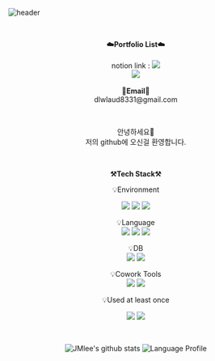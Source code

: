 ![header](https://capsule-render.vercel.app/api?type=waving&color=81C5E7&height=300&section=header&text=Jimyoung's%20GitHub%20&fontSize=60&desc=Welcome!&descAlignY=64&descAlign=67&fontColor=FFFFFF)

<br>

<p align="center">
    <Strong>☁️Portfolio List☁️</Strong><br><br>
    notion link :  <a href="https://ljimyeong.notion.site/fdef40653ec546b1988542560d30ce4b" target="_blank"><img src="https://img.shields.io/badge/Notion-000000?style=flat-square&logo=Notion&logoColor=white"/></a>
    <br>
   <a href="https://hits.seeyoufarm.com"><img src="https://hits.seeyoufarm.com/api/count/incr/badge.svg?url=https%3A%2F%2Fgithub.com%2FJMyoung98%2Fhit-counter&count_bg=%2379C83D&title_bg=%23555555&icon=&icon_color=%23E7E7E7&title=hits&edge_flat=false"/></a>
<br><br>
<Strong>📧Email📧</Strong><br>dlwlaud8331@gmail.com<br>

</p>

<br>

<p align="center">
안녕하세요👐<br>
저의 github에 오신걸 환영합니다.
</p>

<br>

<p align="center">
    <Strong>⚒️Tech Stack⚒️</Strong><br>
</p>
<p align="center">
    💡Environment<br>
</p>
<p align="center" display="inline-block">
  <img src="https://img.shields.io/badge/Linux-FCC624?style=for-the-badge&logo=Linux&logoColor=white">
  <img src="https://img.shields.io/badge/Windows-0078D6?style=for-the-badge&logo=windows&logoColor=white"> 
  <img src="https://img.shields.io/badge/Anaconda%23-44A833?style=for-the-badge&logo=anaconda&logoColor=white">
</p>

<p align="center" display="inline-block">
    💡Language <br>
    <img src="https://img.shields.io/badge/C-00599C?style=for-the-badge&logo=c&logoColor=white">
    <img src="https://img.shields.io/badge/Python-3776AB?style=for-the-badge&logo=Python&logoColor=white">
    <img src="https://img.shields.io/badge/C%2B%2B-00599C?style=for-the-badge&logo=cplusplus&logoColor=white">
</p>
<!-- <p align="center" display="inline-block">
    💡Tools <br>
    <img src="https://img.shields.io/badge/IntelliJ-000000?style=for-the-badge&logo=IntelliJ IDEA&logoColor=white"> 
</p> -->
<p align="center" display="inline-block">
    💡DB <br>
    <img src="https://img.shields.io/badge/mysql-4479A1?style=for-the-badge&logo=mysql&logoColor=white">
    <img src="https://img.shields.io/badge/mariadb-003545?style=for-the-badge&logo=mariadb&logoColor=white">
</p>
<!-- <p align="center" display="inline-block">
    💡DevOps / Infra <br>
    <img src="https://img.shields.io/badge/AWS-232F3E?style=for-the-badge&logo=Amazon AWS&logoColor=white">
    <img src="https://img.shields.io/badge/Docker-2496ED?style=for-the-badge&logo=docker&logoColor=white">
</p> -->
<p align="center" display="inline-block">
    💡Cowork Tools <br>
    <img src="https://img.shields.io/badge/Github-000000?style=for-the-badge&logo=github&logoColor=white">
    <img src="https://img.shields.io/badge/Notion-000000?style=for-the-badge&logo=notion&logoColor=white">
</p>

<p align="center">
    💡Used at least once<br>
</p>
<p align="center" display="inline-block">
  <img src="https://img.shields.io/badge/JAVA-007396?style=for-the-badge&logo=java&logoColor=white"> 
  <img src="https://img.shields.io/badge/C%23-00599C?style=for-the-badge&logo=csharp&logoColor=white">
</p>

<br>

<div align="center">
    
![JMlee's github stats](https://github-readme-stats.vercel.app/api?username=seunghwankk&show_icons=true)
![Language Profile](https://github-readme-stats.vercel.app/api/top-langs/?username=seunghwankk&langs_count=10)
    
</div>
